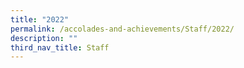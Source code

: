 ```yaml
---
title: "2022"
permalink: /accolades-and-achievements/Staff/2022/
description: ""
third_nav_title: Staff
---
```

